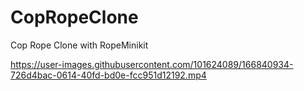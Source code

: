 # CopRopeClone
Cop Rope Clone with RopeMinikit









https://user-images.githubusercontent.com/101624089/166840934-726d4bac-0614-40fd-bd0e-fcc951d12192.mp4






